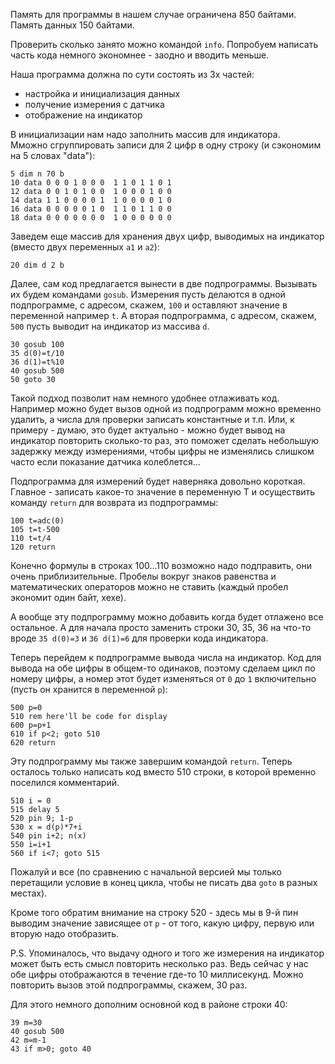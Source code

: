 Память для программы в нашем случае ограничена 850 байтами. Память данных 150 байтами.

Проверить сколько занято можно командой `info`. Попробуем написать часть кода немного экономнее - заодно и вводить меньше.

Наша программа должна по сути состоять из 3х частей:

- настройка и инициализация данных
- получение измерения с датчика
- отображение на индикатор

В инициализации нам надо заполнить массив для индикатора.  
Мможно сгруппировать записи для 2 цифр в одну строку (и сэкономим на 5 словах "data"):

    5 dim n 70 b
    10 data 0 0 0 1 0 0 0  1 1 0 1 1 0 1 
    12 data 0 0 1 0 1 0 0  1 0 0 0 1 0 0 
    14 data 1 1 0 0 0 0 1  1 0 0 0 0 1 0 
    16 data 0 0 0 0 0 1 0  1 1 0 1 1 0 0
    18 data 0 0 0 0 0 0 0  1 0 0 0 0 0 0

Заведем еще массив для хранения двух цифр, выводимых на индикатор (вместо двух переменных `a1` и `a2`):

    20 dim d 2 b

Далее, сам код предлагается вынести в две подпрограммы. Вызывать их будем командами `gosub`.
Измерения пусть делаются в одной подпрограмме, с адресом, скажем, `100` и оставляют значение
в переменной например `t`. А вторая подпрограмма, с адресом, скажем, `500` пусть выводит
на индикатор из массива `d`.
    
    30 gosub 100
    35 d(0)=t/10
    36 d(1)=t%10
    40 gosub 500
    50 goto 30

Такой подход позволит нам немного удобнее отлаживать код.
Например можно будет вызов одной из подпрограмм можно временно удалить,
а числа для проверки записать константные и т.п. Или, к примеру - думаю, это будет актуально - можно будет
вывод на индикатор повторить сколько-то раз, это поможет сделать небольшую задержку между измерениями, чтобы
цифры не изменялись слишком часто если показание датчика колеблется...

Подпрограмма для измерений будет наверняка довольно короткая. Главное - записать какое-то значение в переменную T
и осуществить команду `return` для возврата из подпрограммы:

    100 t=adc(0)
    105 t=t-500
    110 t=t/4
    120 return

Конечно формулы в строках 100...110 возможно надо подправить, они очень приблизительные. Пробелы вокруг знаков равенства
и математических операторов можно не ставить (каждый пробел экономит один байт, хехе).

А вообще эту подпрограмму можно добавить когда будет отлажено все остальное. А для начала просто заменить строки 30, 35, 36
на что-то вроде `35 d(0)=3` и `36 d(1)=6` для проверки кода индикатора.

Теперь перейдем к подпрограмме вывода числа на индикатор. Код для вывода на обе цифры в общем-то одинаков, поэтому сделаем
цикл по номеру цифры, а номер этот будет изменяться от `0` до `1` включительно (пусть он хранится в переменной `p`):

    500 p=0
    510 rem here'll be code for display
    600 p=p+1
    610 if p<2; goto 510
    620 return

Эту подпрограмму мы также завершим командой `return`. Теперь осталось только написать код вместо 510 строки, в которой
временно поселился комментарий.

    510 i = 0
    515 delay 5
    520 pin 9; 1-p
    530 x = d(p)*7+i
    540 pin i+2; n(x)
    550 i=i+1 
    560 if i<7; goto 515 

Пожалуй и все (по сравнению с начальной версией мы только перетащили условие в конец цикла, чтобы не писать два `goto` в
разных местах).

Кроме того обратим внимание на строку 520 - здесь мы в 9-й пин выводим значение зависящее от `p` - от того, какую цифру,
первую или вторую надо отобразить.

P.S. Упоминалось, что выдачу одного и того же измерения на индикатор может быть есть смысл повторить несколько раз. Ведь
сейчас у нас обе цифры отображаются в течение где-то 10 миллисекунд. Можно повторить вызов этой подпрограммы, скажем, 30 раз.

Для этого немного дополним основной код в районе строки 40:

    39 m=30
    40 gosub 500
    42 m=m-1
    43 if m>0; goto 40
